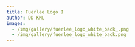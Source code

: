 ```yaml
---
title: Fuerlee Logo I
author: DD KML
images:
  - /img/gallery/fuerlee_logo_white_back_.png
  - /img/gallery/fuerlee_logo_white_back.png
---
```

